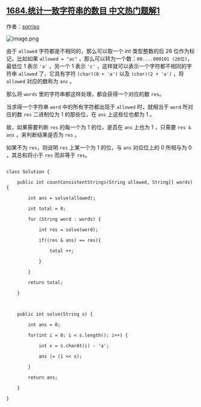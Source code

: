 ## [1684.统计一致字符串的数目 中文热门题解1](https://leetcode.cn/problems/count-the-number-of-consistent-strings/solutions/100000/zhuang-tai-ya-suo-wei-yun-suan-by-zheng-xl00a)

作者：[sorriso](https://leetcode.cn/u/sorriso)

![image.png](https://pic.leetcode-cn.com/1608292517-MLjkRy-image.png)

由于 `allowed` 字符都是不相同的，那么可以取一个 $int$ 类型整数的后 $26$ 位作为标记，比如如果 `allowed = "ac"` ，那么可以转为一个数：`00....000101 (26位)`，最低位 $1$ 表示 `'a'` ，另一个 $1$ 表示 `'c'` ，这样就可以表示一个字符都不相同的字符串 `allowed` 了，它具有字符 `(char)(0 + 'a')` 以及 `(char)(2 + 'a')` ，将 `allowed` 对应的数称为 `ans` 。

那么将 `words` 里的字符串都这样处理，都会获得一个对应的数 `res`。
当求得一个字符串 `word` 中的所有字符都出现于 `allowed` 时，就相当于 `word` 所对应的数 `res` 二进制位为 $1$ 的那些位，在 `ans` 上这些位也都为 $1$ 。
故，如果需要判断 `res` 的每一个为 $1$ 的位，是否在 `ans` 上也为 $1$ ，只需要 `res & ans` ，来判断结果是否为 `res` 。
如果不为 `res`，则说明 `res` 上某一个为 $1$ 的位，与 `ans` 对应位上的 $0$ 所相与为 $0$ ，其总和将小于 `res` 而非等于 `res`。

```
class Solution {
    public int countConsistentStrings(String allowed, String[] words) {
        int ans = solve(allowed);
        int total = 0;
        for (String word : words) {
            int res = solve(word);
            if((res & ans) == res){
                total ++;
            }
        }
        return total;
    }

    public int solve(String s) {
        int ans = 0;
        for(int i = 0; i < s.length(); i++) {
            int x = s.charAt(i) - 'a';
            ans |= (1 << x);
        }
        return ans;
    }
}
```
